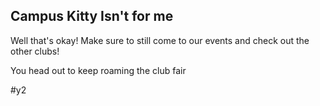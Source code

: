 ## Campus Kitty Isn't for me


Well that's okay! Make sure to still come to our events and check out the other clubs!

You head out to keep roaming the club fair

#y2